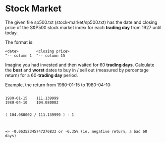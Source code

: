Stock Market
============

The given file sp500.txt (stock-market/sp500.txt)
has the date and closing price of the S&P500 stock market index
for each **trading day** from 1927 until today.

The format is:

```
<date>        <closing price>
^-- column 1  ^-- column 15
```

Imagine you had invested and then waited for 60 **trading days**.
Calculate the **best** and **worst** dates to buy in / sell out (measured by
percentage return) for a 60-**trading day** period.

Example, the return from 1980-01-15 to 1980-04-10:

<code>
1980-01-15    111.139999
1980-04-10    104.080002

( 104.080002 / 111.139999 ) - 1

=> -0.06352345747276833
or -6.35% (ie, negative return, a bad 60 days)
</code>
